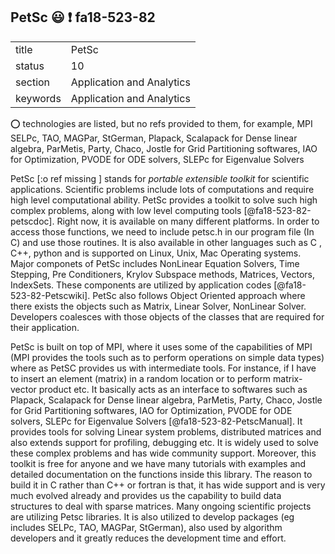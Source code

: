 ## PetSc :smiley: :exclamation: fa18-523-82


|          |                           |
| -------- | ------------------------- |
| title    | PetSc                     | 
| status   | 10                        |
| section  | Application and Analytics |
| keywords | Application and Analytics |

:o: technologies are listed, but no refs provided to them, for example, MPI SELPc, TAO, MAGPar, StGerman, Plapack, Scalapack for Dense linear algebra, ParMetis, Party, Chaco, Jostle for Grid Partitioning softwares, IAO for Optimization, PVODE for ODE solvers, SLEPc for Eigenvalue Solvers

PetSc [:o ref missing ] stands for *portable extensible toolkit* for scientific applications. Scientific problems include lots of computations and require high level computational ability. PetSc provides a toolkit to solve such high complex problems, along with low level computing tools [@fa18-523-82-petscdoc]. Right now, it is available on many different platforms. In order to access those functions, we need to include petsc.h in our program file (In C) and use those routines. It is also available in other languages such as C , C++, python and is supported on Linux, Unix, Mac Operating systems. Major componets of PetSc includes NonLinear Equation Solvers, Time Stepping, Pre Conditioners, Krylov Subspace methods, Matrices, Vectors, IndexSets. These components are utilized by application codes [@fa18-523-82-Petscwiki]. PetSc also follows Object Oriented approach where there exists the objects such as Matrix, Linear Solver, NonLinear Solver. Developers coalesces with those objects of the classes that are required for their application.

PetSc is built on top of MPI, where it uses some of the capabilities of MPI (MPI provides the tools such as to perform operations on simple data types) where as PetSC provides us with intermediate tools. For instance, if I have to insert an element (matrix) in a random location or to perform matrix-vector product etc. It basically acts as an interface to softwares such as Plapack, Scalapack for Dense linear algebra, ParMetis, Party, Chaco, Jostle for Grid Partitioning softwares, IAO for Optimization, PVODE for ODE solvers, SLEPc for Eigenvalue Solvers [@fa18-523-82-PetscManual]. It provides tools for solving Linear system problems, distributed matrices and also extends support for profiling, debugging etc. It is widely used to solve these complex problems and has wide community support. Moreover, this toolkit is free for anyone and we have many tutorials with examples and detailed documentation on the functions inside this library. The reason to build it in C rather than C++ or fortran is that, it has wide support and is very much evolved already and provides us the capability to build data structures to deal with sparse matrices. Many ongoing scientific projects are utilizing Petsc libraries. It is also utilized to develop packages (eg includes SELPc, TAO, MAGPar, StGerman), also used by algorithm developers and it greatly reduces the development time and effort.



